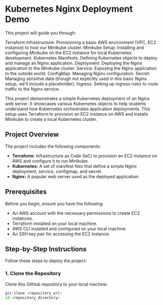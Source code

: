 # Kubernetes Nginx Deployment Demo

This project will guide you through:

Terraform Infrastructure: Provisioning a basic AWS environment (VPC, EC2 instance) to host our Minikube cluster.
Minikube Setup: Installing and configuring Minikube on the EC2 instance for local Kubernetes development.
Kubernetes Manifests: Defining Kubernetes objects to deploy and manage an Nginx application.
Deployment: Deploying the Nginx application to the Minikube cluster.
Service: Exposing the Nginx application to the outside world.
ConfigMap: Managing Nginx configuration.
Secret: Managing sensitive data (though not explicitly used in this basic Nginx setup, we'll include a placeholder).
Ingress: Setting up ingress rules to route traffic to the Nginx service.


This project demonstrates a simple Kubernetes deployment of an Nginx web server. It showcases various Kubernetes objects to help students understand how Kubernetes orchestrates application deployments. This setup uses Terraform to provision an EC2 instance on AWS and installs Minikube to create a local Kubernetes cluster.

## Project Overview

The project includes the following components:

*   **Terraform:** Infrastructure as Code (IaC) to provision an EC2 instance on AWS and configure it to run Minikube.
*   **Kubernetes:** A set of manifest files that define a simple Nginx deployment, service, configmap, and secret.
*   **Nginx:** A popular web server used as the deployed application.

## Prerequisites

Before you begin, ensure you have the following:

*   An AWS account with the necessary permissions to create EC2 instances.
*   Terraform installed on your local machine.
*   AWS CLI installed and configured on your local machine.
*   An SSH key pair for accessing the EC2 instance.

## Step-by-Step Instructions

Follow these steps to deploy the project:

### 1. Clone the Repository

Clone this GitHub repository to your local machine:

```bash
git clone <repository_url>
cd <repository_directory>
